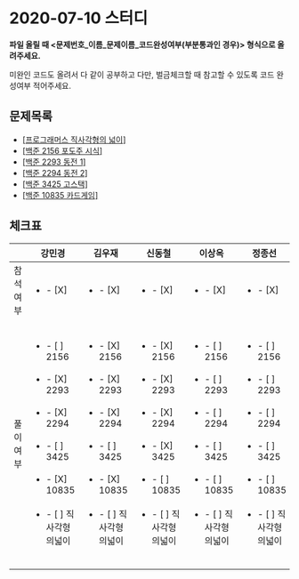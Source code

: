 # 2020-07-10 스터디

**파일 올릴 때 <문제번호\_이름\_문제이름_코드완성여부(부분통과인 경우)> 형식으로 올려주세요.**

미완인 코드도 올려서 다 같이 공부하고 다만, 벌금체크할 때 참고할 수 있도록 코드 완성여부 적어주세요.



## 문제목록

- [[프로그래머스 직사각형의 넓이]](https://programmers.co.kr/learn/courses/30/lessons/12974?language=cpp)
- [[백준 2156 포도주 시식]](https://www.acmicpc.net/problem/2156)
- [[백준 2293 동전 1]](https://www.acmicpc.net/problem/2293)
- [[백준 2294 동전 2]](https://www.acmicpc.net/problem/2294)
- [[백준 3425 고스택]](https://www.acmicpc.net/problem/3425)
- [[백준 10835 카드게임]](https://www.acmicpc.net/problem/10835)



## 체크표

|           | 강민경                                                       | 김우재                                                       | 신동철                                                       | 이상옥                                                       | 정종선                                                       | 진예진                                                       |
| --------- | ------------------------------------------------------------ | ------------------------------------------------------------ | ------------------------------------------------------------ | ------------------------------------------------------------ | ------------------------------------------------------------ | ------------------------------------------------------------ |
| 참석여부  | <ul><li>- [X] </li></ul>                                     | <ul><li>- [X] </li></ul>                                     | <ul><li>- [X] </li></ul>                                     | <ul><li>- [X] </li></ul>                                     | <ul><li>- [X] </li></ul>                                     | <ul><li>- [X] </li></ul>                                     |
| 풀이 여부 | <ul><br/>    <li>- [ ] 2156</li><br/>    <li>- [X] 2293</li><br/>	<li>- [X] 2294</li><br/>    <li>- [ ] 3425</li><br/>    <li>- [X] 10835</li><br/>    <li>- [ ] 직사각형의넓이</li><br/></ul> | <ul><br/>    <li>- [X] 2156</li><br/>    <li>- [X] 2293</li><br/>	<li>- [X] 2294</li><br/>    <li>- [ ] 3425</li><br/>    <li>- [X] 10835</li><br/>    <li>- [ ] 직사각형의넓이</li><br/></ul> | <ul><br/>    <li>- [X] 2156</li><br/>    <li>- [X] 2293</li><br/>	<li>- [X] 2294</li><br/>    <li>- [X] 3425</li><br/>    <li>- [ ] 10835</li><br/>    <li>- [ ] 직사각형의넓이</li><br/></ul> | <ul><br/>    <li>- [ ] 2156</li><br/>    <li>- [ ] 2293</li><br/>	<li>- [ ] 2294</li><br/>    <li>- [ ] 3425</li><br/>    <li>- [ ] 10835</li><br/>    <li>- [ ] 직사각형의넓이</li><br/></ul> | <ul><br/>    <li>- [ ] 2156</li><br/>    <li>- [ ] 2293</li><br/>	<li>- [ ] 2294</li><br/>    <li>- [ ] 3425</li><br/>    <li>- [ ] 10835</li><br/>    <li>- [ ] 직사각형의넓이</li><br/></ul> | <ul><br/>    <li>- [ ] 2156</li><br/>    <li>- [X] 2293</li><br/>	<li>- [X] 2294</li><br/>    <li>- [ ] 3425</li><br/>    <li>- [X] 10835</li><br/>    <li>- [ ] 직사각형의넓이</li><br/></ul> |

